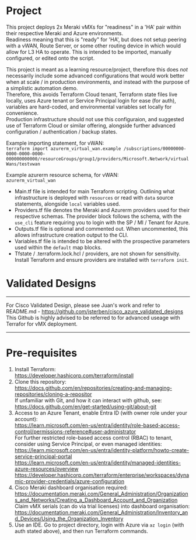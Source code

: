 # Project

This project deploys 2x Meraki vMXs for "readiness" in a 'HA' pair within their respective Meraki and Azure environments.  
Readiness meaning that this is "ready" for 'HA', but does not setup peering with a vWAN, Route Server, or some other routing device in which would allow for L3 HA to operate.
This is intended to be imported, manually configured, or edited onto the script.

This project is meant as a learning resource/project, therefore this does *not* necessarily include some advanced configurations that would work better when at scale / in production environments, and instead with the purpose of a simplistic automation demo.  
Therefore, this avoids Terraform Cloud tenant, Terraform state files live locally, uses Azure tenant or Service Principal login for ease (for auth), variables are hard-coded, and environmental variables set locally for convenience.  
Production infrastructure should not use this configuraion, and suggested use of Terraform Cloud or similar offering, alongside further advanced configuration / authentication / backup states.

Example importing statement, for vWAN:  
`terraform import azurerm_virtual_wan.example /subscriptions/00000000-0000-0000-0000-000000000000/resourceGroups/group1/providers/Microsoft.Network/virtualWans/testvwan`  

Example azurerm resource schema, for vWAN:  
`azurerm_virtual_wan`  

- Main.tf file is intended for main Terraform scripting. Outlining what infrastructure is deployed with `resources` or read with `data` source statements, alongside `local` variables used.  
- Providers.tf file denotes the Meraki and Azurerm providers used for their respective schemas. The provider block follows the schema, with the `use_cli` feature requiring you to login with the SP / MI / Tenant for Azure.  
- Outputs.tf file is optional and commented out. When uncommented, this allows infrastructure creation output to the CLI.  
- Variables.tf file is intended to be altered with the prospective parameters used within the `default` map blocks.     
- Tfstate / .terraform.lock.hcl / providers, are not shown for sensitivity. Install Terraform and ensure providers are installed with `terraform init`.   


# Validated Designs

***
For Cisco Validated Design, please see Juan's work and refer to README.md - https://github.com/jsterben/cisco_azure_validated_designs  
This Github is highly advised to be referred to for advanced useage with Terrafor for vMX deployment.
***

# Pre-requisites

1. Install Terraform:  
https://developer.hashicorp.com/terraform/install  
2. Clone this repository:  
https://docs.github.com/en/repositories/creating-and-managing-repositories/cloning-a-repositor  
If unfamiliar with Git, and how it can interact with github, see:  
https://docs.github.com/en/get-started/using-git/about-git  
3. Access to an Azure Tenant, enable Entra ID (with owner role under your account):  
https://learn.microsoft.com/en-us/entra/identity/role-based-access-control/permissions-reference#user-administrator  
For further restricted role-based access control (RBAC) to tenant, consider using Service Principal, or even managed identities:  
https://learn.microsoft.com/en-us/entra/identity-platform/howto-create-service-principal-portal  
https://learn.microsoft.com/en-us/entra/identity/managed-identities-azure-resources/overview   
https://developer.hashicorp.com/terraform/enterprise/workspaces/dynamic-provider-credentials/azure-configuration  
4. Cisco Meraki dashboard organisation required:  
https://documentation.meraki.com/General_Administration/Organizations_and_Networks/Creating_a_Dashboard_Account_and_Organization  
Claim vMX serials (can do via trial licenses) into dashboard organisation:  
https://documentation.meraki.com/General_Administration/Inventory_and_Devices/Using_the_Organization_Inventory  
5. Use an IDE. Go to project directory, login with Azure via `az login` (with auth stated above), and then run Terraform commands.